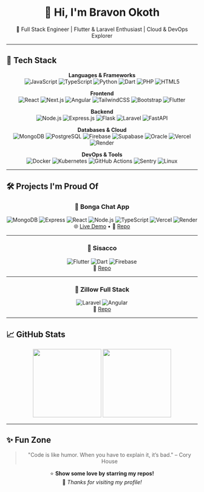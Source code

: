 <h1 align="center">👋 Hi, I'm Bravon Okoth</h1>

<p align="center">
  🚀 Full Stack Engineer | Flutter & Laravel Enthusiast | Cloud & DevOps Explorer
</p>

---

## 🚀 Tech Stack
<div align="center">

**Languages & Frameworks**  
![JavaScript](https://img.shields.io/badge/JavaScript-F7DF1E?style=for-the-badge&logo=javascript&logoColor=000)
![TypeScript](https://img.shields.io/badge/TypeScript-3178C6?style=for-the-badge&logo=typescript&logoColor=fff)
![Python](https://img.shields.io/badge/Python-3776AB?style=for-the-badge&logo=python&logoColor=fff)
![Dart](https://img.shields.io/badge/Dart-0175C2?style=for-the-badge&logo=dart&logoColor=fff)
![PHP](https://img.shields.io/badge/PHP-777BB4?style=for-the-badge&logo=php&logoColor=fff)
![HTML5](https://img.shields.io/badge/HTML5-E34F26?style=for-the-badge&logo=html5&logoColor=fff)

**Frontend**  
![React](https://img.shields.io/badge/React-61DAFB?style=for-the-badge&logo=react&logoColor=000)
![Next.js](https://img.shields.io/badge/Next.js-000000?style=for-the-badge&logo=next.js&logoColor=fff)
![Angular](https://img.shields.io/badge/Angular-DD0031?style=for-the-badge&logo=angular&logoColor=fff)
![TailwindCSS](https://img.shields.io/badge/TailwindCSS-06B6D4?style=for-the-badge&logo=tailwindcss&logoColor=fff)
![Bootstrap](https://img.shields.io/badge/Bootstrap-7952B3?style=for-the-badge&logo=bootstrap&logoColor=fff)
![Flutter](https://img.shields.io/badge/Flutter-02569B?style=for-the-badge&logo=flutter&logoColor=fff)

**Backend**  
![Node.js](https://img.shields.io/badge/Node.js-339933?style=for-the-badge&logo=node.js&logoColor=fff)
![Express.js](https://img.shields.io/badge/Express.js-000000?style=for-the-badge&logo=express&logoColor=fff)
![Flask](https://img.shields.io/badge/Flask-000000?style=for-the-badge&logo=flask&logoColor=fff)
![Laravel](https://img.shields.io/badge/Laravel-FF2D20?style=for-the-badge&logo=laravel&logoColor=fff)
![FastAPI](https://img.shields.io/badge/FastAPI-009688?style=for-the-badge&logo=fastapi&logoColor=fff)

**Databases & Cloud**  
![MongoDB](https://img.shields.io/badge/MongoDB-47A248?style=for-the-badge&logo=mongodb&logoColor=fff)
![PostgreSQL](https://img.shields.io/badge/PostgreSQL-4169E1?style=for-the-badge&logo=postgresql&logoColor=fff)
![Firebase](https://img.shields.io/badge/Firebase-FFCA28?style=for-the-badge&logo=firebase&logoColor=000)
![Supabase](https://img.shields.io/badge/Supabase-3ECF8E?style=for-the-badge&logo=supabase&logoColor=000)
![Oracle](https://img.shields.io/badge/Oracle-F80000?style=for-the-badge&logo=oracle&logoColor=fff)
![Vercel](https://img.shields.io/badge/Vercel-000000?style=for-the-badge&logo=vercel&logoColor=fff)
![Render](https://img.shields.io/badge/Render-46E3B7?style=for-the-badge&logo=render&logoColor=000)

**DevOps & Tools**  
![Docker](https://img.shields.io/badge/Docker-2496ED?style=for-the-badge&logo=docker&logoColor=fff)
![Kubernetes](https://img.shields.io/badge/Kubernetes-326CE5?style=for-the-badge&logo=kubernetes&logoColor=fff)
![GitHub Actions](https://img.shields.io/badge/GitHub%20Actions-2088FF?style=for-the-badge&logo=github-actions&logoColor=fff)
![Sentry](https://img.shields.io/badge/Sentry-362D59?style=for-the-badge&logo=sentry&logoColor=fff)
![Linux](https://img.shields.io/badge/Linux-FCC624?style=for-the-badge&logo=linux&logoColor=000)

</div>

---

## 🛠️ Projects I'm Proud Of
<div align="center">

### 🎯 Bonga Chat App  
![MongoDB](https://img.shields.io/badge/MongoDB-47A248?style=flat&logo=mongodb&logoColor=white)
![Express](https://img.shields.io/badge/Express.js-000000?style=flat&logo=express&logoColor=white)
![React](https://img.shields.io/badge/React-61DAFB?style=flat&logo=react&logoColor=000)
![Node.js](https://img.shields.io/badge/Node.js-339933?style=flat&logo=node.js&logoColor=white)
![TypeScript](https://img.shields.io/badge/TypeScript-3178C6?style=flat&logo=typescript&logoColor=white)
![Vercel](https://img.shields.io/badge/Vercel-000000?style=flat&logo=vercel&logoColor=white)
![Render](https://img.shields.io/badge/Render-46E3B7?style=flat&logo=render&logoColor=000)  
🌐 [Live Demo](https://week-7-devops-deployment-assignment-two-mu.vercel.app/) • 📂 [Repo](https://github.com/bravonokoth/week-7-devops-deployment-assignment-bravonokoth)  

---

### 📱 Sisacco  
![Flutter](https://img.shields.io/badge/Flutter-02569B?style=flat&logo=flutter&logoColor=white)
![Dart](https://img.shields.io/badge/Dart-0175C2?style=flat&logo=dart&logoColor=white)
![Firebase](https://img.shields.io/badge/Firebase-FFCA28?style=flat&logo=firebase&logoColor=000)  
📂 [Repo](https://github.com/bravonokoth/sisacco)  

---

### 🏡 Zillow Full Stack  
![Laravel](https://img.shields.io/badge/Laravel-FF2D20?style=flat&logo=laravel&logoColor=white)
![Angular](https://img.shields.io/badge/Angular-DD0031?style=flat&logo=angular&logoColor=white)  
📂 [Repo](https://github.com/JAPHETHNYARANGA/Zillow)  

</div>

---

## 📈 GitHub Stats
<div align="center">

<img src="https://github-readme-stats.vercel.app/api?username=bravonokoth&show_icons=true&theme=radical" height="180px"/>
<img src="https://streak-stats.demolab.com/?user=bravonokoth&theme=radical" height="180px"/>

</div>

---

## ✨ Fun Zone
<div align="center">

> "Code is like humor. When you have to explain it, it’s bad." – Cory House  

⭐ **Show some love by starring my repos!**  
👀 _Thanks for visiting my profile!_  

</div>
